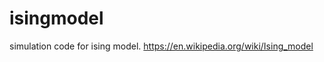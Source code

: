 isingmodel
==========

simulation code for ising model. 
https://en.wikipedia.org/wiki/Ising_model 

